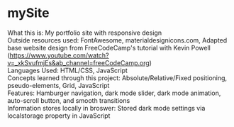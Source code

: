 # mySite
What this is: My portfolio site with responsive design\
Outside resources used: FontAwesome, materialdesignicons.com, Adapted base website design from FreeCodeCamp's tutorial with Kevin Powell (https://www.youtube.com/watch?v=_xkSvufmjEs&ab_channel=freeCodeCamp.org)\
Languages Used: HTML/CSS, JavaScript\
Concepts learned through this project: Absolute/Relative/Fixed positioning, pseudo-elements, Grid, JavaScript\
Features: Hamburger navigation, dark mode slider, dark mode animation, auto-scroll button, and smooth transitions\
Information stores locally in broswer: Stored dark mode settings via localstorage property in JavaScript
